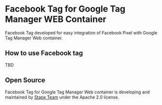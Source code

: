 # Facebook Tag for Google Tag Manager WEB Container

Facebook Tag developed for easy integration of Facebook Pixel with Google Tag Manager Web container.

## How to use Facebook tag

TBD

## Open Source

Facebook Tag for Google Tag Manager Web container is developing and maintained by [Stape Team](https://stape.io/) under the Apache 2.0 license.
